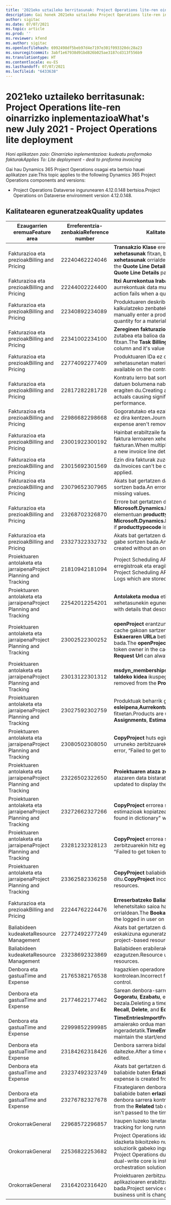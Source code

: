 ```yaml
---
title: '2021eko uztaileko berritasunak: Project Operations lite-ren oinarrizko inplementazioa'
description: Gai honek 2021eko uztaileko Project Operations lite-ren inplementazioan eskuragarri dauden kalitate-eguneratzeei buruzko informazioa eskaintzen du.
author: sigitac
ms.date: 07/07/2021
ms.topic: article
ms.prod: ''
ms.reviewer: kfend
ms.author: sigitac
ms.openlocfilehash: 6992498df5beb97d4e7197e301f093320dc28a23
ms.sourcegitcommit: 3abf1e67938d91bd826b025ae3187cd313f556b9
ms.translationtype: HT
ms.contentlocale: eu-ES
ms.lasthandoff: 07/07/2021
ms.locfileid: "6433638"
---
```

# <a name="whats-new-july-2021---project-operations-lite-deployment"></a><span data-ttu-id="fcd94-103">2021eko uztaileko berritasunak: Project Operations lite-ren oinarrizko inplementazioa</span><span class="sxs-lookup"><span data-stu-id="fcd94-103">What's new July 2021 - Project Operations lite deployment</span></span>

<span data-ttu-id="fcd94-104">_Honi aplikatzen zaio: Oinarrizko inplementazioa: kudeatu proformako fakturak_</span><span class="sxs-lookup"><span data-stu-id="fcd94-104">_Applies To: Lite deployment - deal to proforma invoicing_</span></span>

<span data-ttu-id="fcd94-105">Gai hau Dynamics 365 Project Operations osagai eta bertsio hauei aplikatzen zaie:</span><span class="sxs-lookup"><span data-stu-id="fcd94-105">This topic applies to the following Dynamics 365 Project Operations components and versions:</span></span>

  - <span data-ttu-id="fcd94-106">Project Operations Dataverse ingurunearen 4.12.0.148 bertsioa.</span><span class="sxs-lookup"><span data-stu-id="fcd94-106">Project Operations on Dataverse environment version 4.12.0.148.</span></span>

## <a name="quality-updates"></a><span data-ttu-id="fcd94-107">Kalitatearen eguneratzeak</span><span class="sxs-lookup"><span data-stu-id="fcd94-107">Quality updates</span></span>
| <span data-ttu-id="fcd94-108">**Ezaugarrien eremua**</span><span class="sxs-lookup"><span data-stu-id="fcd94-108">**Feature area**</span></span>              | <span data-ttu-id="fcd94-109">**Erreferentzia-zenbakia**</span><span class="sxs-lookup"><span data-stu-id="fcd94-109">**Reference number**</span></span> | <span data-ttu-id="fcd94-110">**Kalitatearen eguneratzea**</span><span class="sxs-lookup"><span data-stu-id="fcd94-110">**Quality update**</span></span>                                                                                                                                                                                             |
|-------------------------------|----------------------|----------------------------------------------------------------------------------------------------------------------------------------------------------------------------------------------------------------|
| <span data-ttu-id="fcd94-111">Fakturazioa eta prezioak</span><span class="sxs-lookup"><span data-stu-id="fcd94-111">Billing and Pricing</span></span>           | <span data-ttu-id="fcd94-112">2224046</span><span class="sxs-lookup"><span data-stu-id="fcd94-112">2224046</span></span>              | <span data-ttu-id="fcd94-113">**Transakzio Klase** eremua editagarria da **Aipatu lerroaren xehetasunak** fitxan, baina blokeatuta dago **Aipatu lerroaren xehetasunak** orrialdean.</span><span class="sxs-lookup"><span data-stu-id="fcd94-113">The **Transaction Class** field is editable on the **Quote Line Details** tab, but is locked if you are working from the **Quote Line Details** page.</span></span>                                                                     |
| <span data-ttu-id="fcd94-114">Fakturazioa eta prezioak</span><span class="sxs-lookup"><span data-stu-id="fcd94-114">Billing and Pricing</span></span>           | <span data-ttu-id="fcd94-115">2224400</span><span class="sxs-lookup"><span data-stu-id="fcd94-115">2224400</span></span>              | <span data-ttu-id="fcd94-116">**Itxi Aurrekontua Irabazitako moduan** Ekintzak huts egiten du aurrekontuak data mugarririk ez duenean.</span><span class="sxs-lookup"><span data-stu-id="fcd94-116">The **Close Quote As Won** action fails when a quote has no date milestones.</span></span>                                                                                                                                    |
| <span data-ttu-id="fcd94-117">Fakturazioa eta prezioak</span><span class="sxs-lookup"><span data-stu-id="fcd94-117">Billing and Pricing</span></span>           | <span data-ttu-id="fcd94-118">2234089</span><span class="sxs-lookup"><span data-stu-id="fcd94-118">2234089</span></span>              | <span data-ttu-id="fcd94-119">Produktuaren deskribapena eskuz idazten duzunean, materiala kalkulatzeko zenbateko bat sartu ondoren garbituko da.</span><span class="sxs-lookup"><span data-stu-id="fcd94-119">When you manually enter a product description, it's cleared after you enter a quantity for a material estimate.</span></span>                                                                                                                         |
| <span data-ttu-id="fcd94-120">Fakturazioa eta prezioak</span><span class="sxs-lookup"><span data-stu-id="fcd94-120">Billing and Pricing</span></span>           | <span data-ttu-id="fcd94-121">2234100</span><span class="sxs-lookup"><span data-stu-id="fcd94-121">2234100</span></span>              | <span data-ttu-id="fcd94-122">**Zereginen fakturazio konfigurazioa** saretak ez du **Materiala** zutabea eta balioa da **Zereginen fakturazioa** proiektuaren fitxan.</span><span class="sxs-lookup"><span data-stu-id="fcd94-122">The **Task Billing Setup** grid doesn't include the **Material** column and it's value on the **Task Billing** tab of the project.</span></span>                                                                                                       |
| <span data-ttu-id="fcd94-123">Fakturazioa eta prezioak</span><span class="sxs-lookup"><span data-stu-id="fcd94-123">Billing and Pricing</span></span>           | <span data-ttu-id="fcd94-124">2277409</span><span class="sxs-lookup"><span data-stu-id="fcd94-124">2277409</span></span>              | <span data-ttu-id="fcd94-125">Produktuaren IDa ez dago eskuragarri kontratu-lerroaren xehetasunetan material mota bateko linean.</span><span class="sxs-lookup"><span data-stu-id="fcd94-125">The product ID isn't available on the contract line detail for a material type line.</span></span>                                                                                                                                        |
| <span data-ttu-id="fcd94-126">Fakturazioa eta prezioak</span><span class="sxs-lookup"><span data-stu-id="fcd94-126">Billing and Pricing</span></span>           | <span data-ttu-id="fcd94-127">2281728</span><span class="sxs-lookup"><span data-stu-id="fcd94-127">2281728</span></span>              | <span data-ttu-id="fcd94-128">Kontratu lerro bat sortzeak alferrikako datuak ebaluatzen ditu, datuen bolumena nabarmen handituz, eta horrek errendimendua eragiten du.</span><span class="sxs-lookup"><span data-stu-id="fcd94-128">Creating a contract line unnecessarily reevaluates actuals causing significant increases in data volume, which impacts performance.</span></span>                                                                                |
| <span data-ttu-id="fcd94-129">Fakturazioa eta prezioak</span><span class="sxs-lookup"><span data-stu-id="fcd94-129">Billing and Pricing</span></span>           | <span data-ttu-id="fcd94-130">2298668</span><span class="sxs-lookup"><span data-stu-id="fcd94-130">2298668</span></span>              | <span data-ttu-id="fcd94-131">Gogoratutako eta ezabatutako gastuarekin lotutako egunkari lerroak ez dira kentzen.</span><span class="sxs-lookup"><span data-stu-id="fcd94-131">Journal lines associated to a recalled and deleted expense aren't removed.</span></span>                                                                                                                                     |
| <span data-ttu-id="fcd94-132">Fakturazioa eta prezioak</span><span class="sxs-lookup"><span data-stu-id="fcd94-132">Billing and Pricing</span></span>           | <span data-ttu-id="fcd94-133">2300192</span><span class="sxs-lookup"><span data-stu-id="fcd94-133">2300192</span></span>              | <span data-ttu-id="fcd94-134">Hainbat erabiltzaile faktura bat editatzen ari direnean, baliteke faktura lerroaren xehetasun berri bat sortzea baieztatutako fakturan.</span><span class="sxs-lookup"><span data-stu-id="fcd94-134">When multiple users are editing an invoice, it's possible for a new invoice line detail to be created on a confirmed invoice.</span></span>                                                                                   |
| <span data-ttu-id="fcd94-135">Fakturazioa eta prezioak</span><span class="sxs-lookup"><span data-stu-id="fcd94-135">Billing and Pricing</span></span>           | <span data-ttu-id="fcd94-136">2301569</span><span class="sxs-lookup"><span data-stu-id="fcd94-136">2301569</span></span>              | <span data-ttu-id="fcd94-137">Ezin dira fakturak zuzendu \$0 zenbateko atxikipena aplikatu da.</span><span class="sxs-lookup"><span data-stu-id="fcd94-137">Invoices can't be corrected if a \$0 amount retainer has been applied.</span></span>                                                                                                                                        |
| <span data-ttu-id="fcd94-138">Fakturazioa eta prezioak</span><span class="sxs-lookup"><span data-stu-id="fcd94-138">Billing and Pricing</span></span>           | <span data-ttu-id="fcd94-139">2307965</span><span class="sxs-lookup"><span data-stu-id="fcd94-139">2307965</span></span>              | <span data-ttu-id="fcd94-140">Akats bat gertatzen da kategoriako prezioa falta den balioekin sortzen bada.</span><span class="sxs-lookup"><span data-stu-id="fcd94-140">An error occurs if a category price is created with missing values.</span></span>                                                                                                                           |
| <span data-ttu-id="fcd94-141">Fakturazioa eta prezioak</span><span class="sxs-lookup"><span data-stu-id="fcd94-141">Billing and Pricing</span></span>           | <span data-ttu-id="fcd94-142">2326870</span><span class="sxs-lookup"><span data-stu-id="fcd94-142">2326870</span></span>              | <span data-ttu-id="fcd94-143">Errore bat gertatzen da **Microsoft.Dynamics.ProjectService.Plugins.PostInvoiceLineDelete** elementuan **producttypecode** nulua bada.</span><span class="sxs-lookup"><span data-stu-id="fcd94-143">An error occurs in **Microsoft.Dynamics.ProjectService.Plugins.PostInvoiceLineDelete** if **producttypecode** is null.</span></span>                                                                            |
| <span data-ttu-id="fcd94-144">Fakturazioa eta prezioak</span><span class="sxs-lookup"><span data-stu-id="fcd94-144">Billing and Pricing</span></span>           | <span data-ttu-id="fcd94-145">2332732</span><span class="sxs-lookup"><span data-stu-id="fcd94-145">2332732</span></span>              | <span data-ttu-id="fcd94-146">Akats bat gertatzen da kontratu lerroaren mugarri bat eskaera lerro gabe sortzen bada.</span><span class="sxs-lookup"><span data-stu-id="fcd94-146">An error occurs if a contract line milestone is created without an order line.</span></span>                                                                                                                |
| <span data-ttu-id="fcd94-147">Proiektuaren antolaketa eta jarraipena</span><span class="sxs-lookup"><span data-stu-id="fcd94-147">Project Planning and Tracking</span></span> | <span data-ttu-id="fcd94-148">2181094</span><span class="sxs-lookup"><span data-stu-id="fcd94-148">2181094</span></span>              | <span data-ttu-id="fcd94-149">Project Scheduling APIak orain 90 egunez gordetako PSS erregistroak eta eragiketa multzo erregistroak onartzen ditu.</span><span class="sxs-lookup"><span data-stu-id="fcd94-149">The Project Scheduling API now supports PSS Logs and Operation Set Logs which are stored for 90 days.</span></span>                                                                                                                  |
| <span data-ttu-id="fcd94-150">Proiektuaren antolaketa eta jarraipena</span><span class="sxs-lookup"><span data-stu-id="fcd94-150">Project Planning and Tracking</span></span> | <span data-ttu-id="fcd94-151">2254201</span><span class="sxs-lookup"><span data-stu-id="fcd94-151">2254201</span></span>              | <span data-ttu-id="fcd94-152">**Antolaketa modua** etiketa lehenetsitako logika deskribatzen duten xehetasunekin eguneratzen da.</span><span class="sxs-lookup"><span data-stu-id="fcd94-152">The **Schedule Mode** label is updated with details that describe the defaulting logic.</span></span>                                                                                                                                      |
| <span data-ttu-id="fcd94-153">Proiektuaren antolaketa eta jarraipena</span><span class="sxs-lookup"><span data-stu-id="fcd94-153">Project Planning and Tracking</span></span> | <span data-ttu-id="fcd94-154">2300252</span><span class="sxs-lookup"><span data-stu-id="fcd94-154">2300252</span></span>              | <span data-ttu-id="fcd94-155">**openProject** erantzunaren cachea eguneratuta dago eta token jabea cache gakoan sartzen du, **oinarri Url**, eta **Segmentuaren URLa**, **Eskaeraren URLa** beti birsortu ahal izateko **oinarri Url** aldatzen bada.</span><span class="sxs-lookup"><span data-stu-id="fcd94-155">The **openProject** response cache is updated and includes the token owner in the cache key, **base Url**, and **Segment Url** so that **Request Url** can always be re-created if the **base Url** changes.</span></span> |
| <span data-ttu-id="fcd94-156">Proiektuaren antolaketa eta jarraipena</span><span class="sxs-lookup"><span data-stu-id="fcd94-156">Project Planning and Tracking</span></span> | <span data-ttu-id="fcd94-157">2301312</span><span class="sxs-lookup"><span data-stu-id="fcd94-157">2301312</span></span>              | <span data-ttu-id="fcd94-158">**msdyn_membershipstatus** fitxategia kendu da **Proiektuaren taldeko kidea** ikuspegitik.</span><span class="sxs-lookup"><span data-stu-id="fcd94-158">**msdyn_membershipstatus** has been removed from the **Project Team Member** view.</span></span>                                                                                                                                        |
| <span data-ttu-id="fcd94-159">Proiektuaren antolaketa eta jarraipena</span><span class="sxs-lookup"><span data-stu-id="fcd94-159">Project Planning and Tracking</span></span> | <span data-ttu-id="fcd94-160">2302759</span><span class="sxs-lookup"><span data-stu-id="fcd94-160">2302759</span></span>              | <span data-ttu-id="fcd94-161">Produktuak beharrik gabe eskuratzen dira **Baliabideen esleipena**,**Aurrekontuak**, eta **Gastuen aurrekontuak** fitxetan.</span><span class="sxs-lookup"><span data-stu-id="fcd94-161">Products are unnecessarily fetched on the **Resource Assignments**, **Estimates**, and **Expense Estimates** tabs.</span></span>                                                                                                        |
| <span data-ttu-id="fcd94-162">Proiektuaren antolaketa eta jarraipena</span><span class="sxs-lookup"><span data-stu-id="fcd94-162">Project Planning and Tracking</span></span> | <span data-ttu-id="fcd94-163">2308050</span><span class="sxs-lookup"><span data-stu-id="fcd94-163">2308050</span></span>              | <span data-ttu-id="fcd94-164">**CopyProject** huts egin du errorearekin, "Huts egin du tokenak urruneko zerbitzuarekin hitz egiteko".</span><span class="sxs-lookup"><span data-stu-id="fcd94-164">**CopyProject** fails with the error, “Failed to get token to talk to remote service”.</span></span>                                                                                                                           |
| <span data-ttu-id="fcd94-165">Proiektuaren antolaketa eta jarraipena</span><span class="sxs-lookup"><span data-stu-id="fcd94-165">Project Planning and Tracking</span></span> | <span data-ttu-id="fcd94-166">2322650</span><span class="sxs-lookup"><span data-stu-id="fcd94-166">2322650</span></span>              | <span data-ttu-id="fcd94-167">**Proiektuaren ataza zerrenda** ikuspegia eguneratu da lehenespenez atazaren data bistaratzeko.</span><span class="sxs-lookup"><span data-stu-id="fcd94-167">The **Project Task List** view has been updated to display the date of the task by default.</span></span>                                                                                                            |
| <span data-ttu-id="fcd94-168">Proiektuaren antolaketa eta jarraipena</span><span class="sxs-lookup"><span data-stu-id="fcd94-168">Project Planning and Tracking</span></span> | <span data-ttu-id="fcd94-169">2327266</span><span class="sxs-lookup"><span data-stu-id="fcd94-169">2327266</span></span>              | <span data-ttu-id="fcd94-170">**CopyProject** errorea sortzen du "Hiztegian aurkitu ez den gakoa" estimazioak kopiatzean.</span><span class="sxs-lookup"><span data-stu-id="fcd94-170">**CopyProject** generates the error, "Key not found in dictionary" when copying estimates.</span></span>                                                                                                      |
| <span data-ttu-id="fcd94-171">Proiektuaren antolaketa eta jarraipena</span><span class="sxs-lookup"><span data-stu-id="fcd94-171">Project Planning and Tracking</span></span> | <span data-ttu-id="fcd94-172">2328123</span><span class="sxs-lookup"><span data-stu-id="fcd94-172">2328123</span></span>              | <span data-ttu-id="fcd94-173">**CopyProject** errorea sortzen du, "Huts egin du tokenak urruneko zerbitzuarekin hitz egiteko".</span><span class="sxs-lookup"><span data-stu-id="fcd94-173">**CopyProject** generates the error, "Failed to get token to talk to remote service".</span></span>                                                                                                                          |
| <span data-ttu-id="fcd94-174">Proiektuaren antolaketa eta jarraipena</span><span class="sxs-lookup"><span data-stu-id="fcd94-174">Project Planning and Tracking</span></span> | <span data-ttu-id="fcd94-175">2336258</span><span class="sxs-lookup"><span data-stu-id="fcd94-175">2336258</span></span>              | <span data-ttu-id="fcd94-176">**CopyProject** baliabideen posizio izenak gaizki kopiatzen ditu.</span><span class="sxs-lookup"><span data-stu-id="fcd94-176">**CopyProject** incorrectly copies the position names of resources.</span></span>                                                                                                                                                 |
| <span data-ttu-id="fcd94-177">Fakturazioa eta prezioak</span><span class="sxs-lookup"><span data-stu-id="fcd94-177">Billing and Pricing</span></span>           | <span data-ttu-id="fcd94-178">2224476</span><span class="sxs-lookup"><span data-stu-id="fcd94-178">2224476</span></span>              | <span data-ttu-id="fcd94-179">**Erreserbatzeko Baliabidea** eremuak ez du behar bezala lehenetsitako saioa hasita duen erabiltzailea **Materialaren erabilera** orrialdean.</span><span class="sxs-lookup"><span data-stu-id="fcd94-179">The **Bookable Resource** field doesn't correctly default to the logged in user on the **Material Usage** page.</span></span>                                                                                                            |
| <span data-ttu-id="fcd94-180">Baliabideen kudeaketa</span><span class="sxs-lookup"><span data-stu-id="fcd94-180">Resource Management</span></span>           | <span data-ttu-id="fcd94-181">2277249</span><span class="sxs-lookup"><span data-stu-id="fcd94-181">2277249</span></span>              | <span data-ttu-id="fcd94-182">Akats bat gertatzen da proiektuan oinarritutako baliabideen eskakizuna eguneratzen denean.</span><span class="sxs-lookup"><span data-stu-id="fcd94-182">An error occurs when a non-project-based resource requirement is updated.</span></span>                                                                                                            |
| <span data-ttu-id="fcd94-183">Baliabideen kudeaketa</span><span class="sxs-lookup"><span data-stu-id="fcd94-183">Resource Management</span></span>           | <span data-ttu-id="fcd94-184">2323869</span><span class="sxs-lookup"><span data-stu-id="fcd94-184">2323869</span></span>              | <span data-ttu-id="fcd94-185">Baliabideen erabilerak ez ditu iragazitako baliabideak behar bezala ezagutzen.</span><span class="sxs-lookup"><span data-stu-id="fcd94-185">Resource utilization doesn't correctly recognize filtered resources.</span></span>                                                                                                                                             |
| <span data-ttu-id="fcd94-186">Denbora eta gastua</span><span class="sxs-lookup"><span data-stu-id="fcd94-186">Time and Expense</span></span>              | <span data-ttu-id="fcd94-187">2176538</span><span class="sxs-lookup"><span data-stu-id="fcd94-187">2176538</span></span>              | <span data-ttu-id="fcd94-188">Iragazkien operadore okerrak aplikatzen dira **Denbora Sarrera** kontrolean.</span><span class="sxs-lookup"><span data-stu-id="fcd94-188">Incorrect filter operators are applied to the **Time Entry** control.</span></span>                                                                                                                                                   |
| <span data-ttu-id="fcd94-189">Denbora eta gastua</span><span class="sxs-lookup"><span data-stu-id="fcd94-189">Time and Expense</span></span>              | <span data-ttu-id="fcd94-190">2177462</span><span class="sxs-lookup"><span data-stu-id="fcd94-190">2177462</span></span>              | <span data-ttu-id="fcd94-191">Sarean denbora-sarrera bat ezabatzeak ez du eguneratzen **Bidali**, **Gogoratu**, **Ezabatu**, eta **editatu sarrera** botoiaren egoera espero bezala.</span><span class="sxs-lookup"><span data-stu-id="fcd94-191">Deleting a time entry in the grid doesn't update the **Submit**, **Recall**, **Delete**, and **Edit Entry** button status as expected.</span></span>                                                                                        |
| <span data-ttu-id="fcd94-192">Denbora eta gastua</span><span class="sxs-lookup"><span data-stu-id="fcd94-192">Time and Expense</span></span>              | <span data-ttu-id="fcd94-193">2299985</span><span class="sxs-lookup"><span data-stu-id="fcd94-193">2299985</span></span>              | <span data-ttu-id="fcd94-194">**TimeEntriesImportFromResourceAssignment** ez du hasierako / amaierako ordua mantentzen esleipenaren ingeradetatik.</span><span class="sxs-lookup"><span data-stu-id="fcd94-194">**TimeEntriesImportFromResourceAssignment** doesn't maintain the start/end time from the assignment contours.</span></span>                                                                                                  |
| <span data-ttu-id="fcd94-195">Denbora eta gastua</span><span class="sxs-lookup"><span data-stu-id="fcd94-195">Time and Expense</span></span>              | <span data-ttu-id="fcd94-196">2318426</span><span class="sxs-lookup"><span data-stu-id="fcd94-196">2318426</span></span>              | <span data-ttu-id="fcd94-197">Denbora sarrera bidali ondoren, blokeatutako eremuak edita daitezke.</span><span class="sxs-lookup"><span data-stu-id="fcd94-197">After a time entry is submitted, locked fields can still be edited.</span></span>                                                                                                                                   |
| <span data-ttu-id="fcd94-198">Denbora eta gastua</span><span class="sxs-lookup"><span data-stu-id="fcd94-198">Time and Expense</span></span>              | <span data-ttu-id="fcd94-199">2323749</span><span class="sxs-lookup"><span data-stu-id="fcd94-199">2323749</span></span>              | <span data-ttu-id="fcd94-200">Akats bat gertatzen da gastua sortzen denetik erreserbatzeko baliabide baten **Erlazionatutakoa** fitxan.</span><span class="sxs-lookup"><span data-stu-id="fcd94-200">An error occurs when an expense is created from the **Related** tab of a bookable resource.</span></span>                                                                                                      |
| <span data-ttu-id="fcd94-201">Denbora eta gastua</span><span class="sxs-lookup"><span data-stu-id="fcd94-201">Time and Expense</span></span>              | <span data-ttu-id="fcd94-202">2327678</span><span class="sxs-lookup"><span data-stu-id="fcd94-202">2327678</span></span>              | <span data-ttu-id="fcd94-203">Fitxategiaren denbora sarrera bat sortzen duzunean erreserbatzeko baliabide baten **erlazionatutakoa** fitxatik, baliabide nagusia ez da denbora sarrera kontrolera pasatzen.</span><span class="sxs-lookup"><span data-stu-id="fcd94-203">When you create a time entry from the **Related** tab of a bookable resource, the parent resource isn't passed to the time entry control.</span></span>                                                                            |
| <span data-ttu-id="fcd94-204">Orokorrak</span><span class="sxs-lookup"><span data-stu-id="fcd94-204">General</span></span>                       | <span data-ttu-id="fcd94-205">2296857</span><span class="sxs-lookup"><span data-stu-id="fcd94-205">2296857</span></span>              | <span data-ttu-id="fcd94-206">Iraupen luzeko lanetarako aurrerapenen jarraipena.</span><span class="sxs-lookup"><span data-stu-id="fcd94-206">Progress tracking for long running jobs.</span></span>                                                                                                                                                                        |
| <span data-ttu-id="fcd94-207">Orokorrak</span><span class="sxs-lookup"><span data-stu-id="fcd94-207">General</span></span>                       | <span data-ttu-id="fcd94-208">2253682</span><span class="sxs-lookup"><span data-stu-id="fcd94-208">2253682</span></span>              | <span data-ttu-id="fcd94-209">Project Operations idazketa bikoitzeko soluzioa ezin da instalatu idazketa bikoitzeko nukleoa idazketa bikoitzeko orkestrazio soluziorik gabeko ingurune batean instalatuta dagoenean.</span><span class="sxs-lookup"><span data-stu-id="fcd94-209">The Project Operations dual-write solution shouldn't be installed when dual-write core is installed in an environment without the dual-write orchestration solution.</span></span>                                                |
| <span data-ttu-id="fcd94-210">Orokorrak</span><span class="sxs-lookup"><span data-stu-id="fcd94-210">General</span></span>                       | <span data-ttu-id="fcd94-211">2316420</span><span class="sxs-lookup"><span data-stu-id="fcd94-211">2316420</span></span>              | <span data-ttu-id="fcd94-212">Proiektuaren zerbitzuaren oinarrizko hornikuntzak huts egiten du aplikazioaren erabiltzailearen negozio unitatea aldatzen bada.</span><span class="sxs-lookup"><span data-stu-id="fcd94-212">Project service core provisioning fails if the application user’s business unit is changed.</span></span>                                                                                                                     |
